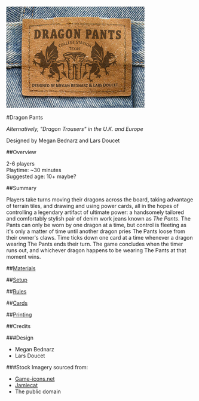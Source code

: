 ![Dragon Pants Logo](/dragon_pants/images/logo_color.png)

#Dragon Pants

*Alternatively, "Dragon Trousers" in the U.K. and Europe*

Designed by Megan Bednarz and Lars Doucet

##Overview

2-6 players  
Playtime: ~30 minutes  
Suggested age: 10+ maybe?

##Summary

Players take turns moving their dragons across the board, taking advantage of terrain tiles, and drawing and using power cards, all in the hopes of controlling a legendary artifact of ultimate power: a handsomely tailored and comfortably stylish pair of denim work jeans known as *The Pants*. The Pants can only be worn by one dragon at a time, but control is fleeting as it's only a matter of time until another dragon pries The Pants loose from their owner's claws. Time ticks down one card at a time whenever a dragon wearing The Pants ends their turn. The game concludes when the timer runs out, and whichever dragon happens to be wearing The Pants at that moment wins.

##[Materials](MATERIALS.md)

##[Setup](SETUP.md)

##[Rules](RULES.md)

##[Cards](CARDS.md)

##[Printing](PRINTING.md)

##Credits

###Design
- Megan Bednarz
- Lars Doucet

###Stock Imagery sourced from:

- [Game-icons.net](http://game-icons.net/)  
- [Jamiecat](https://www.flickr.com/photos/jamiecat/4878986494/)
- The public domain
